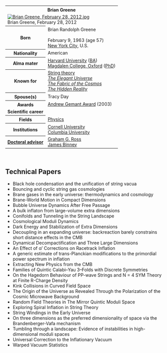 <table class="infobox biography vcard">
<tbody>
<tr>
<th colspan="2">
<div class="fn">Brian Greene</div>
</th>
</tr>
<tr>
<td colspan="2"><a class="image" href="220px-Brian_Greene,_February_28,_2012.jpg"><img src="220px-Brian_Greene,_February_28,_2012.jpg" srcset="220px-Brian_Greene,_February_28,_2012.jpg" alt="Brian Greene, February 28, 2012.jpg" width="220" height="286" data-file-width="2924" data-file-height="3798" /></a>
<div>Brian Greene, February 28, 2012</div>
</td>
</tr>
<tr>
<th scope="row">Born</th>
<td>
<div class="nickname">Brian Randolph Greene</div>
<br />February 9, 1963<span class="noprint ForceAgeToShow">&nbsp;(age&nbsp;57)</span><br />
<div class="birthplace"><a title="New York City" href="https://en.wikipedia.org/wiki/New_York_City">New York City</a>, U.S.</div>
</td>
</tr>
<tr>
<th scope="row">Nationality</th>
<td class="category">American</td>
</tr>
<tr>
<th scope="row">Alma&nbsp;mater</th>
<td><a title="Harvard University" href="https://en.wikipedia.org/wiki/Harvard_University">Harvard University</a>&nbsp;(<a title="Bachelor of Arts" href="https://en.wikipedia.org/wiki/Bachelor_of_Arts">BA</a>)<br /><a title="Magdalen College, Oxford" href="https://en.wikipedia.org/wiki/Magdalen_College,_Oxford">Magdalen College, Oxford</a>&nbsp;(<a title="Doctor of Philosophy" href="https://en.wikipedia.org/wiki/Doctor_of_Philosophy">PhD</a>)</td>
</tr>
<tr>
<th scope="row">Known&nbsp;for</th>
<td><a title="String theory" href="https://en.wikipedia.org/wiki/String_theory">String theory</a><br /><em><a title="The Elegant Universe" href="https://en.wikipedia.org/wiki/The_Elegant_Universe">The Elegant Universe</a></em><br /><em><a title="The Fabric of the Cosmos" href="https://en.wikipedia.org/wiki/The_Fabric_of_the_Cosmos">The Fabric of the Cosmos</a></em><br /><em><a title="The Hidden Reality" href="https://en.wikipedia.org/wiki/The_Hidden_Reality">The Hidden Reality</a></em></td>
</tr>
<tr>
<th scope="row"><span class="nowrap">Spouse(s)</span></th>
<td>Tracy Day</td>
</tr>
<tr>
<th scope="row">Awards</th>
<td><a title="Andrew Gemant Award" href="https://en.wikipedia.org/wiki/Andrew_Gemant_Award">Andrew Gemant Award</a>&nbsp;(2003)</td>
</tr>
<tr>
<td colspan="2"><strong>Scientific career</strong></td>
</tr>
<tr>
<th scope="row">Fields</th>
<td class="category"><a title="Physics" href="https://en.wikipedia.org/wiki/Physics">Physics</a></td>
</tr>
<tr>
<th scope="row">Institutions</th>
<td><a title="Cornell University" href="https://en.wikipedia.org/wiki/Cornell_University">Cornell University</a><br /><a title="Columbia University" href="https://en.wikipedia.org/wiki/Columbia_University">Columbia University</a></td>
</tr>
<tr>
<th scope="row"><a title="Doctoral advisor" href="https://en.wikipedia.org/wiki/Doctoral_advisor">Doctoral advisor</a></th>
<td><a title="Graham Ross (physicist)" href="https://en.wikipedia.org/wiki/Graham_Ross_(physicist)">Graham G. Ross</a><br /><a title="James Binney" href="https://en.wikipedia.org/wiki/James_Binney">James Binney</a></td>
</tr>
</tbody>
</table>
</br>


<h2> Technical Papers</h2>

<ul>

                             

 <li><a target="_blank" href="https://github.com/manjunath5496/Brian-Greene-Technical-Papers/blob/master/bgtp(1).pdf" style="text-decoration:none;">Black hole condensation and the unification of string vacua</a></li>

 <li><a target="_blank" href="https://github.com/manjunath5496/Brian-Greene-Technical-Papers/blob/master/bgtp(2).pdf" style="text-decoration:none;">Bouncing and cyclic string gas cosmologies</a></li>

<li><a target="_blank" href="https://github.com/manjunath5496/Brian-Greene-Technical-Papers/blob/master/bgtp(3).pdf" style="text-decoration:none;">Brane gases in the early universe: thermodynamics and cosmology</a></li>
 <li><a target="_blank" href="https://github.com/manjunath5496/Brian-Greene-Technical-Papers/blob/master/bgtp(4).pdf" style="text-decoration:none;">Brane-World Motion in Compact Dimensions</a></li>                              
<li><a target="_blank" href="https://github.com/manjunath5496/Brian-Greene-Technical-Papers/blob/master/bgtp(5).pdf" style="text-decoration:none;">Bubble Universe Dynamics After Free Passage</a></li>
<li><a target="_blank" href="https://github.com/manjunath5496/Brian-Greene-Technical-Papers/blob/master/bgtp(6).pdf" style="text-decoration:none;">A bulk inflaton from large-volume extra dimensions</a></li>
 <li><a target="_blank" href="https://github.com/manjunath5496/Brian-Greene-Technical-Papers/blob/master/bgtp(7).pdf" style="text-decoration:none;">Conifolds and Tunneling in the String Landscape</a></li>

 <li><a target="_blank" href="https://github.com/manjunath5496/Brian-Greene-Technical-Papers/blob/master/bgtp(8).pdf" style="text-decoration:none;"> Cosmological Moduli Dynamics</a></li>
   <li><a target="_blank" href="https://github.com/manjunath5496/Brian-Greene-Technical-Papers/blob/master/bgtp(9).pdf" style="text-decoration:none;">Dark Energy and Stabilization of Extra Dimensions</a></li>
  
 <li><a target="_blank" href="https://github.com/manjunath5496/Brian-Greene-Technical-Papers/blob/master/bgtp(10).pdf" style="text-decoration:none;">Decoupling in an expanding universe: backreaction barely constrains short distance effects in the CMB</a></li>

 <li><a target="_blank" href="https://github.com/manjunath5496/Brian-Greene-Technical-Papers/blob/master/bgtp(11).pdf" style="text-decoration:none;">Dynamical Decompactification and Three Large Dimensions</a></li>

<li><a target="_blank" href="https://github.com/manjunath5496/Brian-Greene-Technical-Papers/blob/master/bgtp(12).pdf" style="text-decoration:none;">An Effect of α′ Corrections on Racetrack Inflation</a></li>
 <li><a target="_blank" href="https://github.com/manjunath5496/Brian-Greene-Technical-Papers/blob/master/bgtp(13).pdf" style="text-decoration:none;">A generic estimate of trans-Planckian modifications to the primordial power spectrum in inflation</a></li>                              
<li><a target="_blank" href="https://github.com/manjunath5496/Brian-Greene-Technical-Papers/blob/master/bgtp(14).pdf" style="text-decoration:none;">Extracting New Physics from the CMB</a></li>
<li><a target="_blank" href="https://github.com/manjunath5496/Brian-Greene-Technical-Papers/blob/master/bgtp(15).pdf" style="text-decoration:none;">Families of Quintic Calabi–Yau 3–Folds with Discrete Symmetries</a></li>
 <li><a target="_blank" href="https://github.com/manjunath5496/Brian-Greene-Technical-Papers/blob/master/bgtp(16).pdf" style="text-decoration:none;">On the Hagedorn Behaviour of PP-wave Strings and N = 4 SYM Theory at Finite R-Charge Density</a></li>

 <li><a target="_blank" href="https://github.com/manjunath5496/Brian-Greene-Technical-Papers/blob/master/bgtp(17).pdf" style="text-decoration:none;"> Kink Collisions in Curved Field Space </a></li>
   <li><a target="_blank" href="https://github.com/manjunath5496/Brian-Greene-Technical-Papers/blob/master/bgtp(18).pdf" style="text-decoration:none;">The Origin of the Universe as Revealed Through the Polarization of the Cosmic Microwave Background</a></li>
  

 <li><a target="_blank" href="https://github.com/manjunath5496/Brian-Greene-Technical-Papers/blob/master/bgtp(19).pdf" style="text-decoration:none;">Random Field Theories in The Mirror Quintic Moduli Space</a></li>

<li><a target="_blank" href="https://github.com/manjunath5496/Brian-Greene-Technical-Papers/blob/master/bgtp(20).pdf" style="text-decoration:none;">Exploring Spiral Inflation in String Theory</a></li>
 <li><a target="_blank" href="https://github.com/manjunath5496/Brian-Greene-Technical-Papers/blob/master/bgtp(21).pdf" style="text-decoration:none;">String Windings in the Early Universe</a></li>                              
<li><a target="_blank" href="https://github.com/manjunath5496/Brian-Greene-Technical-Papers/blob/master/bgtp(22).pdf" style="text-decoration:none;">On three dimensions as the preferred dimensionality of space via the Brandenberger-Vafa mechanism</a></li>
<li><a target="_blank" href="https://github.com/manjunath5496/Brian-Greene-Technical-Papers/blob/master/bgtp(23).pdf" style="text-decoration:none;">Tumbling through a landscape: Evidence of instabilities in high-dimensional moduli spaces</a></li>
 <li><a target="_blank" href="https://github.com/manjunath5496/Brian-Greene-Technical-Papers/blob/master/bgtp(24).pdf" style="text-decoration:none;">Universal Correction to the Inflationary Vacuum</a></li>

 <li><a target="_blank" href="https://github.com/manjunath5496/Brian-Greene-Technical-Papers/blob/master/bgtp(25).pdf" style="text-decoration:none;"> Warped Vacuum Statistics </a></li>
   </ul>
